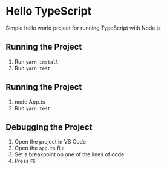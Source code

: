 # Hello TypeScript

Simple hello world project for running TypeScript with Node.js

## Running the Project

1. Run `yarn install`
2. Run `yarn test`

## Running the Project

1. node App.ts
2. Run `yarn test`

## Debugging the Project

1. Open the project in VS Code
1. Open the `app.ts` file
1. Set a breakpoint on one of the lines of code
1. Press `F5`
